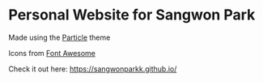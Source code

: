 # Personal Website for Sangwon Park
Made using the [Particle](https://github.com/nrandecker/particle) theme

Icons from [Font Awesome](https://fontawesome.com/v4.7/icons/)

Check it out here: https://sangwonparkk.github.io/
